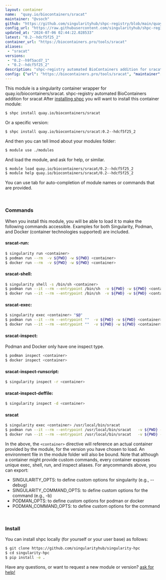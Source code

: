 ```yaml
---
layout: container
name:  "quay.io/biocontainers/sracat"
maintainer: "@vsoch"
github: "https://github.com/singularityhub/shpc-registry/blob/main/quay.io/biocontainers/sracat/container.yaml"
config_url: "https://raw.githubusercontent.com/singularityhub/shpc-registry/main/quay.io/biocontainers/sracat/container.yaml"
updated_at: "2024-07-06 02:44:22.028533"
latest: "0.2--hdcf5f25_2"
container_url: "https://biocontainers.pro/tools/sracat"
aliases:
 - "sracat"
versions:
 - "0.2--h9f5acd7_1"
 - "0.2--hdcf5f25_2"
description: "shpc-registry automated BioContainers addition for sracat"
config: {"url": "https://biocontainers.pro/tools/sracat", "maintainer": "@vsoch", "description": "shpc-registry automated BioContainers addition for sracat", "latest": {"0.2--hdcf5f25_2": "sha256:7670de916b70f3451a20fe0707d1fb20eb29376d27b45c66ac5216ee16fa2fc4"}, "tags": {"0.2--h9f5acd7_1": "sha256:be9c04f036953a0cf20f58ffc8aaa247dae3323e4d2f08e00f2a85ee06222083", "0.2--hdcf5f25_2": "sha256:7670de916b70f3451a20fe0707d1fb20eb29376d27b45c66ac5216ee16fa2fc4"}, "docker": "quay.io/biocontainers/sracat", "aliases": {"sracat": "/usr/local/bin/sracat"}}
---
```


This module is a singularity container wrapper for quay.io/biocontainers/sracat.
shpc-registry automated BioContainers addition for sracat
After [installing shpc](#install) you will want to install this container module:


```bash
$ shpc install quay.io/biocontainers/sracat
```

Or a specific version:

```bash
$ shpc install quay.io/biocontainers/sracat:0.2--hdcf5f25_2
```

And then you can tell lmod about your modules folder:

```bash
$ module use ./modules
```

And load the module, and ask for help, or similar.

```bash
$ module load quay.io/biocontainers/sracat/0.2--hdcf5f25_2
$ module help quay.io/biocontainers/sracat/0.2--hdcf5f25_2
```

You can use tab for auto-completion of module names or commands that are provided.

<br>

### Commands

When you install this module, you will be able to load it to make the following commands accessible.
Examples for both Singularity, Podman, and Docker (container technologies supported) are included.

#### sracat-run:

```bash
$ singularity run <container>
$ podman run --rm  -v ${PWD} -w ${PWD} <container>
$ docker run --rm  -v ${PWD} -w ${PWD} <container>
```

#### sracat-shell:

```bash
$ singularity shell -s /bin/sh <container>
$ podman run --it --rm --entrypoint /bin/sh  -v ${PWD} -w ${PWD} <container>
$ docker run --it --rm --entrypoint /bin/sh  -v ${PWD} -w ${PWD} <container>
```

#### sracat-exec:

```bash
$ singularity exec <container> "$@"
$ podman run --it --rm --entrypoint ""  -v ${PWD} -w ${PWD} <container> "$@"
$ docker run --it --rm --entrypoint ""  -v ${PWD} -w ${PWD} <container> "$@"
```

#### sracat-inspect:

Podman and Docker only have one inspect type.

```bash
$ podman inspect <container>
$ docker inspect <container>
```

#### sracat-inspect-runscript:

```bash
$ singularity inspect -r <container>
```

#### sracat-inspect-deffile:

```bash
$ singularity inspect -d <container>
```


#### sracat

```bash
$ singularity exec <container> /usr/local/bin/sracat
$ podman run --it --rm --entrypoint /usr/local/bin/sracat   -v ${PWD} -w ${PWD} <container> -c " $@"
$ docker run --it --rm --entrypoint /usr/local/bin/sracat   -v ${PWD} -w ${PWD} <container> -c " $@"
```



In the above, the `<container>` directive will reference an actual container provided
by the module, for the version you have chosen to load. An environment file in the
module folder will also be bound. Note that although a container
might provide custom commands, every container exposes unique exec, shell, run, and
inspect aliases. For anycommands above, you can export:

 - SINGULARITY_OPTS: to define custom options for singularity (e.g., --debug)
 - SINGULARITY_COMMAND_OPTS: to define custom options for the command (e.g., -b)
 - PODMAN_OPTS: to define custom options for podman or docker
 - PODMAN_COMMAND_OPTS: to define custom options for the command

<br>

### Install

You can install shpc locally (for yourself or your user base) as follows:

```bash
$ git clone https://github.com/singularityhub/singularity-hpc
$ cd singularity-hpc
$ pip install -e .
```

Have any questions, or want to request a new module or version? [ask for help!](https://github.com/singularityhub/singularity-hpc/issues)